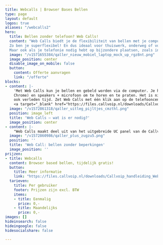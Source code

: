 ```yaml
---
title: Webcalls | Browser Bases Bellen
type: page
layout: default
logos: true
aliases: "/webcalls2"
hero:
  title: Bellen zonder telefoon? Web Calls!
  content: "Web Calls biedt je de flexibiliteit van bellen met je computer, laptop of tablet.
  Zo ben je superflexibel! En dus ideaal voor thuiswerk, onderweg of voor een snelle extra werkplek.
  Maar ook als je telefonie nodig hebt op bijzondere plaatsen, zoals in het datacenter."
  image: "/v1571655384/qaller_nieuw_mobiel_laptop_mock_up_rgz8nt.png"
  image_position: center
  disable_image_on_mobile: false
  button:
    content: Offerte aanvragen
    link: "/offerte"
blocks:
- content: |-
    'Met Web Calls kun je bellen en gebeld worden via de computer. Je hebt nodig: een computer met internet, een browser (bv Google
    Chrome) en speakers + microfoon om te horen en te praten. Het is niet nodig om software te installeren, en dus zijn driverproblemen
    ook verleden tijd. Zet Web Calls met één klik aan op de telefooncentrale, log in en je kunt binnen 1 minuut aan de slag!<BR><BR>
    <a target="_blank" href="https://files.callvoip.nl/downloads/Callvoip_handleiding_Web-Calls-Browser-Based-Bellen.pdf" class="button">Hoe werkt het?</a>'
  image: "/v1572861318/qaller_uitleg_pijltjes_cmzthl.png"
  position: image_left
  title: 'Web Calls – wat is er nodig?'
  image_position: center
- content: |-
    "Web Calls maakt deel uit van het uitgebreide UC panel van de Callvoip-centrale. Als je met Web Calls aan het bellen bent, heb je dezelfde mogelijkheden als met een normale telefoon, zoals doorverbinden, mute en in de wacht zetten. Verder kun je kiezen met welk nummer je uitbelt en gemakkelijk klikken en bellen vanuit je dashboard en contactenlijst."
  image: "/v1572860986/qaller_plus_zugzu5.png"
  position: ''
  title: 'Web Call: bellen zonder beperkingen'
  image_position: ''
prijzen:
- title: Webcalls
  content: Browser based bellen, tijdelijk gratis!
  button:
    title: Meer informatie
    link: "https://files.callvoip.nl/downloads/Callvoip_handleiding_Web-Calls-Browser-Based-Bellen.pdf"
  tarieven:
    title: Per gebruiker
    footer: Prijzen zijn excl. BTW
    items:
    - title: Eenmalig
      price: 0,-
    - title: Maandelijks
      price: 0,-
images: []
hideinsearch: false
hideingoogle: false
hidesocialshare: false

---
```

